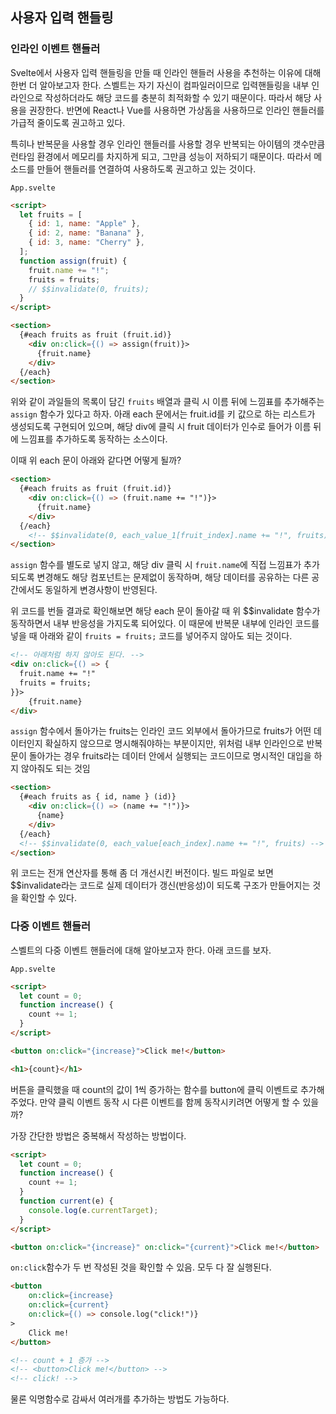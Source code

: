 ﻿## 사용자 입력 핸들링

### 인라인 이벤트 핸들러

Svelte에서 사용자 입력 핸들링을 만들 때 인라인 핸들러 사용을 추천하는 이유에 대해 한번 더 알아보고자 한다. 스벨트는 자기 자신이 컴파일러이므로 입력핸들링을 내부 인라인으로 작성하더라도 해당 코드를 충분히 최적화할 수 있기 때문이다. 따라서 해당 사용을 권장한다. 반면에 React나 Vue를 사용하면 가상돔을 사용하므로 인라인 핸들러를 가급적 줄이도록 권고하고 있다.

특히나 반복문을 사용할 경우 인라인 핸들러를 사용할 경우 반복되는 아이템의 갯수만큼 런타임 환경에서 메모리를 차지하게 되고, 그만큼 성능이 저하되기 때문이다. 따라서 메소드를 만들어 핸들러를 연결하여 사용하도록 권고하고 있는 것이다.

`App.svelte`

```html
<script>
  let fruits = [
    { id: 1, name: "Apple" },
    { id: 2, name: "Banana" },
    { id: 3, name: "Cherry" },
  ];
  function assign(fruit) {
    fruit.name += "!";
    fruits = fruits;
    // $$invalidate(0, fruits);
  }
</script>

<section>
  {#each fruits as fruit (fruit.id)}
    <div on:click={() => assign(fruit)}>
      {fruit.name}
    </div>
  {/each}
</section>
```

위와 같이 과일들의 목록이 담긴 `fruits` 배열과 클릭 시 이름 뒤에 느낌표를 추가해주는 `assign` 함수가 있다고 하자. 아래 each 문에서는 fruit.id를 키 값으로 하는 리스트가 생성되도록 구현되어 있으며, 해당 div에 클릭 시 fruit 데이터가 인수로 들어가 이름 뒤에 느낌표를 추가하도록 동작하는 소스이다.

이때 위 each 문이 아래와 같다면 어떻게 될까?

```html
<section>
  {#each fruits as fruit (fruit.id)}
    <div on:click={() => (fruit.name += "!")}>
      {fruit.name}
    </div>
  {/each}
	<!-- $$invalidate(0, each_value_1[fruit_index].name += "!", fruits) -->
</section>
```

`assign` 함수를 별도로 넣지 않고, 해당 div 클릭 시 `fruit.name`에 직접 느낌표가 추가되도록 변경해도 해당 컴포넌트는 문제없이 동작하며, 해당 데이터를 공유하는 다른 공간에서도 동일하게 변경사항이 반영된다.

위 코드를 번들 결과로 확인해보면 해당 each 문이 돌아갈 때 위 $$invalidate 함수가 동작하면서 내부 반응성을 가지도록 되어있다. 이 때문에 반복문 내부에 인라인 코드를 넣을 때 아래와 같이 `fruits = fruits;` 코드를 넣어주지 않아도 되는 것이다.

```html
<!-- 아래처럼 하지 않아도 된다. -->
<div on:click={() => {
  fruit.name += "!"
  fruits = fruits;
}}>
	{fruit.name}
</div>
```

`assign` 함수에서 돌아가는 fruits는 인라인 코드 외부에서 돌아가므로 fruits가 어떤 데이터인지 확실하지 않으므로 명시해줘야하는 부분이지만, 위처럼 내부 인라인으로 반복문이 돌아가는 경우 fruits라는 데이터 안에서 실행되는 코드이므로 명시적인 대입을 하지 않아줘도 되는 것임

```html
<section>
  {#each fruits as { id, name } (id)}
    <div on:click={() => (name += "!")}>
      {name}
    </div>
  {/each}
  <!-- $$invalidate(0, each_value[each_index].name += "!", fruits) -->
</section>
```

위 코드는 전개 연산자를 통해 좀 더 개선시킨 버전이다.
빌드 파일로 보면 $$invalidate라는 코드로 실제 데이터가 갱신(반응성)이 되도록 구조가 만들어지는 것을 확인할 수 있다.

### 다중 이벤트 핸들러

스벨트의 다중 이벤트 핸들러에 대해 알아보고자 한다. 아래 코드를 보자.

`App.svelte`

```html
<script>
  let count = 0;
  function increase() {
    count += 1;
  }
</script>

<button on:click="{increase}">Click me!</button>

<h1>{count}</h1>
```

버튼을 클릭했을 때 count의 값이 1씩 증가하는 함수를 button에 클릭 이벤트로 추가해주었다.
만약 클릭 이벤트 동작 시 다른 이벤트를 함께 동작시키려면 어떻게 할 수 있을까?

가장 간단한 방법은 중복해서 작성하는 방법이다.

```html
<script>
  let count = 0;
  function increase() {
    count += 1;
  }
  function current(e) {
    console.log(e.currentTarget);
  }
</script>

<button on:click="{increase}" on:click="{current}">Click me!</button>
```

`on:click`함수가 두 번 작성된 것을 확인할 수 있음. 모두 다 잘 실행된다.

```html
<button
	on:click={increase}
	on:click={current}
	on:click={() => console.log("click!")}
>
	Click me!
</button>

<!-- count + 1 증가 -->
<!-- <button>Click me!</button> -->
<!-- click! -->
```

물론 익명함수로 감싸서 여러개를 추가하는 방법도 가능하다.
